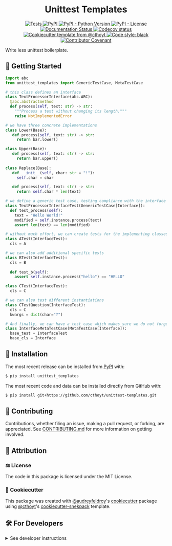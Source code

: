 <!--
<p align="center">
  <img src="https://github.com/cthoyt/unittest-templates/raw/main/docs/source/logo.png" height="150">
</p>
-->

<h1 align="center">
  Unittest Templates
</h1>

<p align="center">
    <a href="https://github.com/cthoyt/unittest-templates/actions?query=workflow%3ATests">
        <img alt="Tests" src="https://github.com/cthoyt/unittest-templates/workflows/Tests/badge.svg" />
    </a>
    <a href="https://pypi.org/project/unittest_templates">
        <img alt="PyPI" src="https://img.shields.io/pypi/v/unittest_templates" />
    </a>
    <a href="https://pypi.org/project/unittest_templates">
        <img alt="PyPI - Python Version" src="https://img.shields.io/pypi/pyversions/unittest_templates" />
    </a>
    <a href="https://github.com/cthoyt/unittest-templates/blob/main/LICENSE">
        <img alt="PyPI - License" src="https://img.shields.io/pypi/l/unittest-templates" />
    </a>
    <a href='https://unit-test-templates.readthedocs.io/en/latest/?badge=latest'>
        <img src='https://readthedocs.org/projects/unit-test-templates/badge/?version=latest' alt='Documentation Status' />
    </a>
    <a href="https://codecov.io/gh/cthoyt/unittest-templates/branch/main">
        <img src="https://codecov.io/gh/cthoyt/unittest-templates/branch/main/graph/badge.svg" alt="Codecov status" />
    </a>  
    <a href="https://github.com/cthoyt/cookiecutter-python-package">
        <img alt="Cookiecutter template from @cthoyt" src="https://img.shields.io/badge/Cookiecutter-snekpack-blue" /> 
    </a>
    <a href='https://github.com/psf/black'>
        <img src='https://img.shields.io/badge/code%20style-black-000000.svg' alt='Code style: black' />
    </a>
    <a href="https://github.com/cthoyt/unittest-templates/blob/main/.github/CODE_OF_CONDUCT.md">
        <img src="https://img.shields.io/badge/Contributor%20Covenant-2.1-4baaaa.svg" alt="Contributor Covenant"/>
    </a>
</p>

Write less unittest boilerplate.

## 💪 Getting Started

```python
import abc
from unittest_templates import GenericTestCase, MetaTestCase

# this class defines an interface
class TextProcessorInterface(abc.ABC):
  @abc.abstractmethod
  def process(self, text: str) -> str:
    """Process a text without changing its length."""
    raise NotImplementedError

# we have three concrete implementations
class Lower(Base):
   def process(self, text: str) -> str:
     return bar.lower()

class Upper(Base):
   def process(self, text: str) -> str:
     return bar.upper()
     
class Replace(Base):
   def __init__(self, char: str = "!"):
     self.char = char

   def process(self, text: str) -> str:
     return self.char * len(text)

# we define a generic test case, testing compliance with the interface
class TextProcessorInterfaceTest(GenericTestCase[Interface]):
  def test_process(self):
    text = "Hello World!"
    modified = self.instance.process(text)
    assert len(text) == len(modified)

# without much effort, we can create tests for the implementing classes
class ATest(InterfaceTest):
  cls = A

# we can also add additional specific tests
class BTest(InterfaceTest):
  cls = B
  
  def test_b(self):
    assert self.instance.process("hello") == "HELLO"

class CTest(InterfaceTest):
  cls = C

# we can also test different instantiations
class CTestQuestion(InterfaceTest):
  cls = C
  kwargs = dict(char="?")

# And finally, we can have a test case which makes sure we do not forget any class
class InterfaceMetaTestCase(MetaTestCase[Interface]):
  base_test = InterfaceTest
  base_cls = Interface
```

## 🚀 Installation

The most recent release can be installed from
[PyPI](https://pypi.org/project/unittest_templates/) with:

```bash
$ pip install unittest_templates
```

The most recent code and data can be installed directly from GitHub with:

```bash
$ pip install git+https://github.com/cthoyt/unittest-templates.git
```

## 👐 Contributing

Contributions, whether filing an issue, making a pull request, or forking, are appreciated. See
[CONTRIBUTING.md](https://github.com/cthoyt/unittest-templates/blob/master/.github/CONTRIBUTING.md) for more information on getting involved.

## 👋 Attribution

### ⚖️ License

The code in this package is licensed under the MIT License.

### 🍪 Cookiecutter

This package was created with [@audreyfeldroy](https://github.com/audreyfeldroy)'s
[cookiecutter](https://github.com/cookiecutter/cookiecutter) package using [@cthoyt](https://github.com/cthoyt)'s
[cookiecutter-snekpack](https://github.com/cthoyt/cookiecutter-snekpack) template.

## 🛠️ For Developers

<details>
  <summary>See developer instructions</summary>


The final section of the README is for if you want to get involved by making a code contribution.

### Development Installation

To install in development mode, use the following:

```bash
$ git clone git+https://github.com/cthoyt/unittest-templates.git
$ cd unittest-templates
$ pip install -e .
```

### 🥼 Testing

After cloning the repository and installing `tox` with `pip install tox`, the unit tests in the `tests/` folder can be
run reproducibly with:

```shell
$ tox
```

Additionally, these tests are automatically re-run with each commit in a [GitHub Action](https://github.com/cthoyt/unittest-templates/actions?query=workflow%3ATests).

### 📖 Building the Documentation

The documentation can be built locally using the following:

```shell
$ git clone git+https://github.com/cthoyt/unittest-templates.git
$ cd unittest-templates
$ tox -e docs
$ open docs/build/html/index.html
``` 

The documentation automatically installs the package as well as the `docs`
extra specified in the [`setup.cfg`](setup.cfg). `sphinx` plugins
like `texext` can be added there. Additionally, they need to be added to the
`extensions` list in [`docs/source/conf.py`](docs/source/conf.py).

### 📦 Making a Release

After installing the package in development mode and installing
`tox` with `pip install tox`, the commands for making a new release are contained within the `finish` environment
in `tox.ini`. Run the following from the shell:

```shell
$ tox -e finish
```

This script does the following:

1. Uses [Bump2Version](https://github.com/c4urself/bump2version) to switch the version number in the `setup.cfg`,
   `src/unittest_templates/version.py`, and [`docs/source/conf.py`](docs/source/conf.py) to not have the `-dev` suffix
2. Packages the code in both a tar archive and a wheel using [`build`](https://github.com/pypa/build)
3. Uploads to PyPI using [`twine`](https://github.com/pypa/twine). Be sure to have a `.pypirc` file configured to avoid the need for manual input at this
   step
4. Push to GitHub. You'll need to make a release going with the commit where the version was bumped.
5. Bump the version to the next patch. If you made big changes and want to bump the version by minor, you can
   use `tox -e bumpversion minor` after.
</details>
